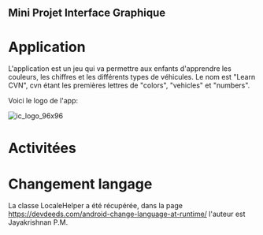 ## Mini Projet Interface Graphique

# Application

L'application est un jeu qui va permettre aux enfants d'apprendre les couleurs, les chiffres et les différents types de véhicules. Le nom est "Learn CVN", cvn étant les premières lettres de "colors", "vehicles" et "numbers". 

Voici le logo de l'app:

![ic_logo_96x96](https://user-images.githubusercontent.com/48416661/109680177-8dcb3c80-7b7c-11eb-8216-c2f6f03160e8.png)


# Activitées

# Changement langage

La classe LocaleHelper a été récupérée, dans la page https://devdeeds.com/android-change-language-at-runtime/ l'auteur est Jayakrishnan P.M.
